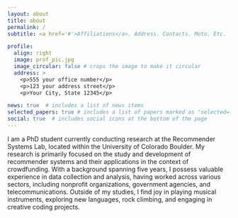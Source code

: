```yaml
---
layout: about
title: about
permalink: /
subtitle: <a href='#'>Affiliations</a>. Address. Contacts. Moto. Etc.

profile:
  align: right
  image: prof_pic.jpg
  image_circular: false # crops the image to make it circular
  address: >
    <p>555 your office number</p>
    <p>123 your address street</p>
    <p>Your City, State 12345</p>

news: true  # includes a list of news items
selected_papers: true # includes a list of papers marked as "selected={true}"
social: true  # includes social icons at the bottom of the page
---
```


I am a PhD student currently conducting research at the Recommender Systems Lab, located within the University of Colorado Boulder. My research is primarily focused on the study and development of recommender systems and their applications in the context of crowdfunding. With a background spanning five years, I possess valuable experience in data collection and analysis, having worked across various sectors, including nonprofit organizations, government agencies, and telecommunications. Outside of my studies, I find joy in playing musical instruments, exploring new languages, rock climbing, and engaging in creative coding projects.
